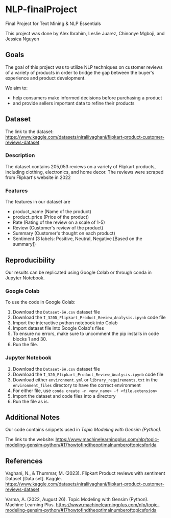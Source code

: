 # NLP-finalProject
Final Project for Text Mining &amp; NLP Essentials

This project was done by Alex Ibrahim, Leslie Juarez, Chinonye Mgboji, and Jessica Nguyen

## Goals
The goal of this project was to utilize NLP techniques on customer reviews of a variety of products in order to bridge the gap between the buyer's experience and product development.

We aim to:

- help consumers make informed decisions before purchasing a product
- and provide sellers important data to refine their products

## Dataset
The link to the dataset: https://www.kaggle.com/datasets/niraliivaghani/flipkart-product-customer-reviews-dataset

### Description
The dataset contains 205,053 reviews on a variety of Flipkart products, including clothing, electronics, and home decor. The reviews were scraped from Flipkart's website in 2022

### Features
The features in our dataset are
- product_name (Name of the product)
- product_price (Price of the product)
- Rate (Rating of the review on a scale of 1-5)
- Review (Customer's review of the product)
- Summary (Customer's thought on each product)
- Sentiment (3 labels: Positive, Neutral, Negative [Based on the summary])

## Reproducibility
Our results can be replicated using Google Colab or through conda in Jupyter Notebook.
### Google Colab
To use the code in Google Colab:
1. Download the `Dataset-SA.csv` dataset file
2. Download the `I_320D_Flipkart_Product_Review_Analysis.ipynb` code file
3. Import the interactive python notebook into Colab
4. Import dataset file into Google Colab's files
5. To ensure no errors, make sure to uncomment the pip installs in code blocks 1 and 30.
6. Run the file.
### Jupyter Notebook
1. Download the `Dataset-SA.csv` dataset file
2. Download the `I_320_Flipkart_Product_Review_Analysis.ipynb` code file
3. Download either `environment.yml` or `library_requirements.txt` in the `environment_files` directory to have the correct environment
4. For either file, use `conda create -n <env_name> -f <file.extension>`
5. Import the dataset and code files into a directory
6. Run the file as is.

## Additional Notes
Our code contains snippets used in _Topic Modeling with Gensim (Python)._

The link to the website: https://www.machinelearningplus.com/nlp/topic-modeling-gensim-python/#17howtofindtheoptimalnumberoftopicsforlda

## References
Vaghani, N., & Thummar, M. (2023). Flipkart Product reviews with sentiment Dataset [Data set]. Kaggle. https://www.kaggle.com/datasets/niraliivaghani/flipkart-product-customer-reviews-dataset

Varma, A. (2022, August 26). Topic Modeling with Gensim (Python). Machine Learning Plus. https://www.machinelearningplus.com/nlp/topic-modeling-gensim-python/#17howtofindtheoptimalnumberoftopicsforlda 
